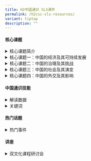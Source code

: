 ```yaml
---
title: H2中国通识 SLS课件
permalink: /h2csc-sls-resources/
variant: tiptap
description: ""
---
```

<h4><strong>核心课题</strong></h4>
<div data-type="detailGroup" class="isomer-accordion isomer-accordion-white">
<details class="isomer-details">
<summary>核心课题简介</summary>
<div data-type="detailsContent" class="isomer-details-content">
<ul data-tight="true" class="tight">
<li>
<p><a href="https://vle.learning.moe.edu.sg/moe-library/lesson/view/02971279-e1c6-4f6b-a507-762a449dd4cd/cover" rel="noopener noreferrer nofollow" target="_blank">核心课题一</a>
</p>
</li>
<li>
<p><a href="https://vle.learning.moe.edu.sg/moe-library/lesson/view/8955f220-106c-40e2-9a47-747e746145c9/cover" rel="noopener noreferrer nofollow" target="_blank">核心课题二</a>
</p>
</li>
</ul>
</div>
</details>
<details class="isomer-details">
<summary>核心课题一：中国的经济及其可持续发展</summary>
<div data-type="detailsContent" class="isomer-details-content">
<ul data-tight="true" class="tight">
<li>
<p><a href="https://vle.learning.moe.edu.sg/moe-library/lesson/view/168d25bc-c35f-4004-a2d5-31bc335a9330/cover" rel="noopener noreferrer nofollow" target="_blank">中国城镇化的特点及影响</a>
</p>
</li>
<li>
<p><a href="https://vle.learning.moe.edu.sg/moe-library/lesson/view/f022eee5-f56e-4dd5-87a8-f9ef8df54d7a/cover" rel="noopener noreferrer nofollow" target="_blank">经济发展的问题（环境问题——概论）</a>
</p>
</li>
<li>
<p><a href="https://vle.learning.moe.edu.sg/moe-library/lesson/view/10061041-2c81-4afc-a28d-e90c5e0c8632/cover" rel="noopener noreferrer nofollow" target="_blank">发展不平均：贫富悬殊（一）</a>
</p>
</li>
<li>
<p><a href="https://vle.learning.moe.edu.sg/moe-library/lesson/view/c254a479-2667-4f19-b5fe-581df9db079a/cover" rel="noopener noreferrer nofollow" target="_blank">扩大中国的服务业</a>
</p>
</li>
<li>
<p><a href="https://vle.learning.moe.edu.sg/moe-library/lesson/view/6243e67f-8fc5-434c-bc9f-29fe1f014875/cover" rel="noopener noreferrer nofollow" target="_blank">2020年许下的诺言：中国碳中和</a>
</p>
</li>
</ul>
</div>
</details>
<details class="isomer-details">
<summary>核心课题二：中国的治理及其挑战</summary>
<div data-type="detailsContent" class="isomer-details-content">
<p></p>
<ul>
<li>
<p><a href="https://vle.learning.moe.edu.sg/moe-library/lesson/view/76e985b3-bf3f-4883-8ef2-b6c617b604a9/cover" rel="noopener noreferrer nofollow" target="_blank">国家的治理——依法治国（案例分析）</a>
</p>
</li>
<li>
<p><a href="https://vle.learning.moe.edu.sg/moe-library/lesson/view/1b7bb7c5-fdf8-4e05-9f2d-a408b9e00a8b/cover" rel="noopener noreferrer nofollow" target="_blank">领导层的更替（一）</a>
</p>
</li>
<li>
<p><a href="https://vle.learning.moe.edu.sg/moe-library/lesson/view/25f7d425-b2fe-438f-8742-9754d19d3e65/cover" rel="noopener noreferrer nofollow" target="_blank">领导层的更替（二）</a>
</p>
<p></p>
</li>
</ul>
</div>
</details>
<details class="isomer-details">
<summary>核心课题三：中国的社会及其演变</summary>
<div data-type="detailsContent" class="isomer-details-content">
<ul data-tight="true" class="tight">
<li>
<p><a href="https://vle.learning.moe.edu.sg/moe-library/lesson/view/9e47a9d1-9285-48ec-b28e-d6105de13676/cover" rel="noopener noreferrer nofollow" target="_blank">宗教复兴（一）：概览</a>
</p>
</li>
<li>
<p><a href="https://vle.learning.moe.edu.sg/moe-library/lesson/view/ddbffeae-7403-4cb9-9ccc-91a2da6d1d0a/cover" rel="noopener noreferrer nofollow" target="_blank">宗教复兴（二）：中国宗教的“三色市场”</a>
</p>
</li>
</ul>
</div>
</details>
<details class="isomer-details">
<summary>核心课题四：中国的外交及其影响</summary>
<div data-type="detailsContent" class="isomer-details-content">
<ul data-tight="true" class="tight">
<li>
<p><a href="https://vle.learning.moe.edu.sg/moe-library/lesson/view/208af78c-e1cb-4d73-bf57-09c6d8033908/cover" rel="noopener noreferrer nofollow" target="_blank">中美关系（一）：中美建交（上）</a>
</p>
</li>
<li>
<p><a href="https://vle.learning.moe.edu.sg/moe-library/lesson/view/2351edd9-6963-4111-a30d-5ee31819193d/cover" rel="noopener noreferrer nofollow" target="_blank">中美关系（二）：中美建交（下）</a>
</p>
</li>
<li>
<p><a href="https://vle.learning.moe.edu.sg/moe-library/lesson/view/f2398940-0861-4f27-ae32-032d67953f12/cover" rel="noopener noreferrer nofollow" target="_blank">中日关系（一）：中日建交</a>
</p>
</li>
<li>
<p><a href="https://vle.learning.moe.edu.sg/moe-library/lesson/view/695cc8e7-f7da-4f53-ae3a-92d2b0e1bd0f/cover" rel="noopener noreferrer nofollow" target="_blank">东亚政治经济关系和地缘风险管理（上）</a>
</p>
</li>
<li>
<p><a href="https://vle.learning.moe.edu.sg/moe-library/lesson/view/728344cc-8f1e-4c4b-89eb-e2ae59086b32/cover" rel="noopener noreferrer nofollow" target="_blank">东亚政治经济关系和地缘风险管理（下）</a>
</p>
</li>
<li>
<p><a href="https://vle.learning.moe.edu.sg/moe-library/lesson/view/57d34367-f89e-4525-9efb-5c1ffae1611d/cover" rel="noopener noreferrer nofollow" target="_blank">南中国海争端</a>
</p>
</li>
</ul>
</div>
</details>
</div>
<h4><strong>中国通识技能</strong></h4>
<div data-type="detailGroup" class="isomer-accordion isomer-accordion-white">
<details class="isomer-details">
<summary>解读数据</summary>
<div data-type="detailsContent" class="isomer-details-content">
<ul data-tight="true" class="tight">
<li>
<p><a href="https://vle.learning.moe.edu.sg/moe-library/lesson/view/3c6f4e1b-75a9-4245-8af0-713d0941f27c/cover" rel="noopener noreferrer nofollow" target="_blank">解读数据（一）</a>
</p>
</li>
</ul>
</div>
</details>
<details class="isomer-details">
<summary>关键词</summary>
<div data-type="detailsContent" class="isomer-details-content">
<ul>
<li>
<p><a href="https://vle.learning.moe.edu.sg/moe-library/lesson/view/313ed99e-f28d-43bb-85f7-82dea62fbd5e/cover" rel="noopener noreferrer nofollow" target="_blank">未富先老</a>
</p>
</li>
<li>
<p><a href="https://vle.learning.moe.edu.sg/moe-library/lesson/view/6623ecac-d4d9-41c6-8639-2990314ab272/cover" rel="noopener noreferrer nofollow" target="_blank">”共同富裕“——2021年的关键词？</a>
</p>
</li>
</ul>
</div>
</details>
</div>
<h4><strong>热门话题</strong></h4>
<div data-type="detailGroup" class="isomer-accordion isomer-accordion-white">
<details class="isomer-details">
<summary>热门事件</summary>
<div data-type="detailsContent" class="isomer-details-content">
<ul data-tight="true" class="tight">
<li>
<p><a href="https://vle.learning.moe.edu.sg/moe-library/lesson/view/ed31fc12-7152-4bac-916d-b5e3948ca4a7/cover" rel="noopener noreferrer nofollow" target="_blank">中国灾难治理及突发事件应急管理</a>
</p>
</li>
</ul>
</div>
</details>
</div>
<h4><strong>讲座</strong></h4>
<div data-type="detailGroup" class="isomer-accordion isomer-accordion-white">
<details class="isomer-details">
<summary>双文化课程研讨会</summary>
<div data-type="detailsContent" class="isomer-details-content">
<ul data-tight="true" class="tight">
<li>
<p><a href="https://vle.learning.moe.edu.sg/moe-library/lesson/view/78327fe7-e1fc-4a15-858d-fc953e57a170/cover" rel="noopener noreferrer nofollow" target="_blank">【2023】陈抗教授《以比较视野深入了解中国：大陆大国，中央集权和官本位》</a>
</p>
</li>
</ul>
</div>
</details>
</div>
<p></p>
